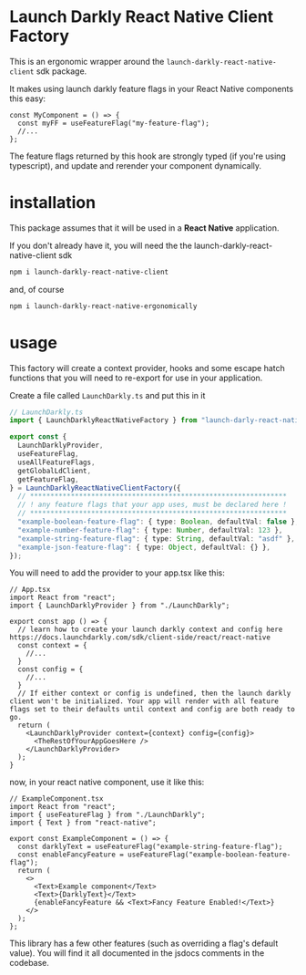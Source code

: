 # Launch Darkly React Native Client Factory

This is an ergonomic wrapper around the `launch-darkly-react-native-client` sdk package.

It makes using launch darkly feature flags in your React Native components this easy:

```tsx
const MyComponent = () => {
  const myFF = useFeatureFlag("my-feature-flag");
  //...
};
```

The feature flags returned by this hook are strongly typed (if you're using typescript), and update and rerender your component dynamically.

# installation

This package assumes that it will be used in a **React Native** application.

If you don't already have it, you will need the the launch-darkly-react-native-client sdk

```sh
npm i launch-darkly-react-native-client
```

and, of course

```sh
npm i launch-darkly-react-native-ergonomically
```

# usage

This factory will create a context provider, hooks and some escape hatch functions that you will need to re-export for use in your application.

Create a file called `LaunchDarkly.ts` and put this in it

```ts
// LaunchDarkly.ts
import { LaunchDarklyReactNativeFactory } from "launch-darly-react-native-client-factory";

export const {
  LaunchDarklyProvider,
  useFeatureFlag,
  useAllFeatureFlags,
  getGlobalLdClient,
  getFeatureFlag,
} = LaunchDarklyReactNativeClientFactory({
  // ***************************************************************
  // ! any feature flags that your app uses, must be declared here !
  // ***************************************************************
  "example-boolean-feature-flag": { type: Boolean, defaultVal: false },
  "example-number-feature-flag": { type: Number, defaultVal: 123 },
  "example-string-feature-flag": { type: String, defaultVal: "asdf" },
  "example-json-feature-flag": { type: Object, defaultVal: {} },
});
```

You will need to add the provider to your app.tsx like this:

```tsx
// App.tsx
import React from "react";
import { LaunchDarklyProvider } from "./LaunchDarkly";

export const app () => {
  // learn how to create your launch darkly context and config here https://docs.launchdarkly.com/sdk/client-side/react/react-native
  const context = {
    //...
  }
  const config = {
    //...
  }
  // If either context or config is undefined, then the launch darkly client won't be initialized. Your app will render with all feature flags set to their defaults until context and config are both ready to go.
  return (
    <LaunchDarklyProvider context={context} config={config}>
      <TheRestOfYourAppGoesHere />
    </LaunchDarklyProvider>
  );
}
```

now, in your react native component, use it like this:

```tsx
// ExampleComponent.tsx
import React from "react";
import { useFeatureFlag } from "./LaunchDarkly";
import { Text } from "react-native";

export const ExampleComponent = () => {
  const darklyText = useFeatureFlag("example-string-feature-flag");
  const enableFancyFeature = useFeatureFlag("example-boolean-feature-flag");
  return (
    <>
      <Text>Example component</Text>
      <Text>{DarklyText}</Text>
      {enableFancyFeature && <Text>Fancy Feature Enabled!</Text>}
    </>
  );
};
```

This library has a few other features (such as overriding a flag's default value). You will find it all documented in the jsdocs comments in the codebase.
